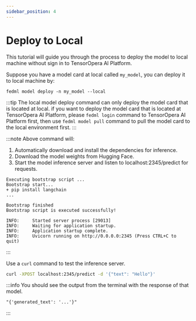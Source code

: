 ```yaml
---
sidebar_position: 4
---
```


# Deploy to Local

This tutorial will guide you through the process to deploy the model to local machine without sign in to TensorOpera AI Platform.

Suppose you have a model card at local
called `my_model`, you can deploy it to local machine by:

```
fedml model deploy -n my_model --local
```

:::tip
The local model deploy command can only deploy the model card that is located at local.
if you want to deploy the model card that is located at TensorOpera AI Platform, please `fedml login` command
to TensorOpera AI Platform first, then use `fedml model pull` command to pull the model card to the local environment first.
:::

:::note
Above command will:

1. Automatically download and install the dependencies for inference.
2. Download the model weights from Hugging Face.
3. Start the model inference server and listen to localhost:2345/predict for requests.

```
Executing bootstrap script ...
Bootstrap start...
+ pip install langchain
...

Bootstrap finished
Bootstrap script is executed successfully!

INFO:     Started server process [29013]
INFO:     Waiting for application startup.
INFO:     Application startup complete.
INFO:     Uvicorn running on http://0.0.0.0:2345 (Press CTRL+C to quit)
```

:::

Use a `curl` command to test the inference server.

```bash
curl -XPOST localhost:2345/predict -d '{"text": "Hello"}'
```

:::info
You should see the output from the terminal with the response of that model.

```
"{'generated_text': '...'}"
```

:::
